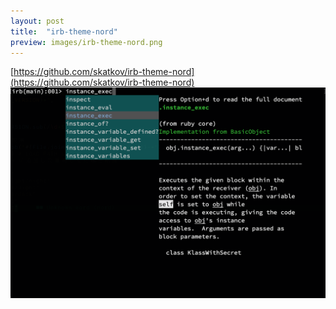 ```yaml
---
layout: post
title:  "irb-theme-nord"
preview: images/irb-theme-nord.png
---
```


[https://github.com/skatkov/irb-theme-nord](https://github.com/skatkov/irb-theme-nord)
![image](/images/irb-theme-nord.png)